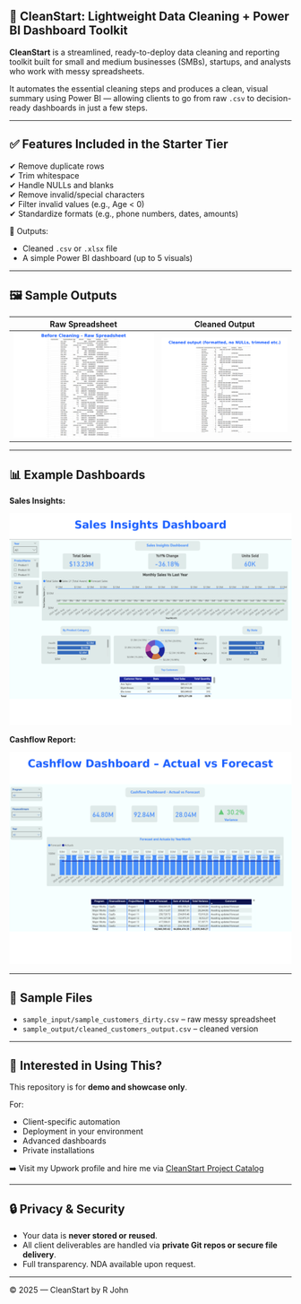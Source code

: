## 🧹 CleanStart: Lightweight Data Cleaning + Power BI Dashboard Toolkit

**CleanStart** is a streamlined, ready-to-deploy data cleaning and reporting toolkit built for small and medium businesses (SMBs), startups, and analysts who work with messy spreadsheets.

It automates the essential cleaning steps and produces a clean, visual summary using Power BI — allowing clients to go from raw `.csv` to decision-ready dashboards in just a few steps.

---

## ✅ Features Included in the Starter Tier

✔ Remove duplicate rows  
✔ Trim whitespace  
✔ Handle NULLs and blanks  
✔ Remove invalid/special characters  
✔ Filter invalid values (e.g., Age < 0)  
✔ Standardize formats (e.g., phone numbers, dates, amounts)  

🔁 Outputs:
- Cleaned `.csv` or `.xlsx` file
- A simple Power BI dashboard (up to 5 visuals)

---

## 🖼️ Sample Outputs

| Raw Spreadsheet | Cleaned Output |
|------------------|----------------|
| ![Before Cleaning](assets/before_cleaning.png) | ![After Cleaning](assets/after_cleaning.png) |

---

## 📊 Example Dashboards

**Sales Insights:**

![Sales Dashboard](assets/dashboard_sales.png)

**Cashflow Report:**

![Cashflow Dashboard](assets/dashboard_cashflow.png)

---

## 📁 Sample Files

- `sample_input/sample_customers_dirty.csv` – raw messy spreadsheet  
- `sample_output/cleaned_customers_output.csv` – cleaned version

---

## 💬 Interested in Using This?

This repository is for **demo and showcase only**.

For:
- Client-specific automation
- Deployment in your environment
- Advanced dashboards
- Private installations

➡️ Visit my Upwork profile and hire me via [CleanStart Project Catalog](https://www.upwork.com/freelancers/your-profile)

---

## 🔒 Privacy & Security

- Your data is **never stored or reused**.
- All client deliverables are handled via **private Git repos or secure file delivery**.
- Full transparency. NDA available upon request.

---

© 2025 — CleanStart by R John